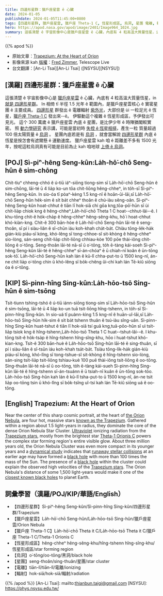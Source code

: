 ```yaml
---
title: 四邊形星群：獵戶座星雲 ê 心臟
date: 2024-01-05
publishdate: 2024-01-05T11:45:00+0800
tags: [四邊形星群, 獵戶座星雲, 獵戶座 Theta-1 C, 恆星形成區, 烏洞, 星團 電離, 輻射]
hero: https://apod.nasa.gov/apod/image/2401/Image964_1024.jpg
summary: 這張清楚 ê 宇宙影像中心是獵戶座星雲 ê 心臟，內底有 4 粒高溫大質量恆星，in 就是 四邊形星群。
---
```


{{% apod %}}

- 原始文章：[Trapezium: At the Heart of Orion](https://apod.nasa.gov/apod/ap240105.html)
- 影像來源 kah [版權][copyright]：[Fred Zimmer](https://telescope.live/user/24785), Telescope Live
- 台文翻譯：[An-Li Tsai][An-Li Tsai] ([NSYSU][NSYSU])

## [漢羅] 四邊形星群：獵戶座星雲 ê 心臟
這張清楚 ê 宇宙影像中心是 [獵戶座星雲][the Orion Nebula] ê 心臟，內底有 4 粒高溫大質量恆星，in [就是 四邊形星群][known as the Trapezium]。
In 相倚 tī 半徑 1.5 光年 ê 範圍內，是獵戶座星雲核心 ê 實密星團 ê 主要成員。
[四邊形星][Trapezium stars 1] 群發出 ê 電離輻射 [紫外光][Ultraviolet]，大部份是 ùi 一粒足光 ê 恆星，[獵戶座 Theta-1 C][Theta-1 Orionis C] 發出來--ê。
伊驅動這个複雜 ê 恆星形成區，予伊發出可見光。
這个 300 萬歲 ê 獵戶座星雲 內底 ê 星團，是比伊少年 ê 時陣猶閣較實密。
照 [動力學研究][dynamical study] 表示講，可能是當初時 [失控 ê 恆星相挵][runaway stellar collisions]，產生一粒 質量超過 100 倍太陽質量 ê [烏洞][black hole 1] 。
星團內底若是有 [烏洞][black hole 2] ，就會當解說 [四邊形星群][Trapezium stars 2] 內底 ê 恆星是按怎會有遮爾懸 ê 運動速度。
獵戶座星雲 kah 咱 ê 距離差不多有 1500 光年，按呢這粒烏洞真有可能是目前為止 kah 咱地球 [上倚 ê 烏洞][closest known black holes]。

## [POJ] Sì-piⁿ-hêng Seng-kûn:La̍h-hō͘-chō Seng-hûn ê sim-chōng
Chit-tiuⁿ chheng-chhó ê ú-tiū iáⁿ-siōng tiong-sim sī La̍h-hō͘-chō Seng-hûn ê sim-chōng, lāi-té ū 4 lia̍p ko-un tōa chit-liōng hêng-chheⁿ, in to̍h-sī Sì-piⁿ-hêng Seng-kûn.
In sio-óa tī pòaⁿ-kèng 1.5 kng-nî ê hoān-ûi-lāi,sī La̍h-hō͘-chō Seng-hûn he̍k-sim ê si̍t ba̍t chheⁿ thoân ê chú-iàu sêng-oân.
Sì-piⁿ-hêng Seng-kûn hoat-chhut ê tiān lī hok-siā chí gōa kng,tōa-pō͘-hūn sī ùi chi̍t-lia̍p chiok kng ê hêng-chheⁿ,La̍h-hō͘-chō Theta 1 C hoat--chhut-lâi--ê.
I khu-tōng chit-ê ho̍k-cha̍p ê hêng-chheⁿ hêng-sêng-khu, hō͘ i hoat-chhut khó-kiàn-kng.
Chit-ê 300 bān-hòe ê La̍h-hō͘-chō Seng-hûn lāi-té ê seng-thoân, sī pí i siàu-liân ê sî-chūn iáu koh-khah cha̍t-ba̍t.
Chiàu tōng-le̍k-ha̍k gián-kiù piáu-sī kóng, khó-lêng sī tong-chhoe-sî sit-khòng ê hêng-chheⁿ sio-lòng, sán-seng chi̍t-lia̍p chit-liōng chhiau-kòe 100 pōe thài-iông chit-liōng ê o͘-tōng.
Seng-thoân lāi-té nā-sī ū o͘-tōng, to̍h ē-tàng kái-soeh Sì-piⁿ-hêng Seng-kûn lāi-té ê hêng-chheⁿ sī-án-chóaⁿ ē ū chiah-nī koân ê ūn-tōng sok-tō͘.
La̍h-hō͘-chō Seng-hûn kah lán ê kū-lî chha-put-to ū 1500 kng-nî, án-ne chit lia̍p o͘-tōng chin ū khó-lêng sī bo̍k-chêng ûi-chí kah lán Tē-kiû siōng óa ê o͘-tōng.

## [KIP] Sì-pinn-hîng Sing-kûn:La̍h-hōo-tsō Sing-hûn ê sim-tsōng
Tsit-tiunn tshing-tshó ê ú-tiū iánn-siōng tiong-sim sī La̍h-hōo-tsō Sing-hûn ê sim-tsōng, lāi-té ū 4 lia̍p ko-un tuā tsit-liōng hîng-tshenn, in to̍h-sī Sì-pinn-hîng Sing-kûn.
In sio-uá tī puànn-kìng 1.5 kng-nî ê huān-uî-lāi,sī La̍h-hōo-tsō Sing-hûn hi̍k-sim ê si̍t ba̍t tshenn thuân ê tsú-iàu sîng-uân.
Sì-pinn-hîng Sing-kûn huat-tshut ê tiān lī hok-siā tsí guā kng,tuā-pōo-hūn sī uì tsi̍t-lia̍p tsiok kng ê hîng-tshenn,La̍h-hōo-tsō Theta 1 C huat--tshut-lâi--ê.
I khu-tōng tsit-ê ho̍k-tsa̍p ê hîng-tshenn hîng-sîng-khu, hōo i huat-tshut khó-kìan-kng.
Tsit-ê 300 bān-huè ê La̍h-hōo-tsō Sing-hûn lāi-té ê sing-thuân, sī pí i siàu-liân ê sî-tsūn iáu koh-khah tsa̍t-ba̍t.
Tsiàu tōng-li̍k-ha̍k gián-kiù piáu-sī kóng, khó-lîng sī tong-tshue-sî sit-khòng ê hîng-tshenn sio-lòng, sán-sing tsi̍t-lia̍p tsit-liōng tshiau-kuè 100 puē thài-iông tsit-liōng ê oo-tōng.
Sing-thuân lāi-té nā-sī ū oo-tōng, to̍h ē-tàng kái-sueh Sì-pinn-hîng Sing-kûn lāi-té ê hîng-tshenn sī-án-tsuánn ē ū tsiah-nī kuân ê ūn-tōng sok-tōo.
La̍h-hōo-tsō Sing-hûn kah lán ê kū-lî tsha-put-to ū 1500 kng-nî, án-ne tsit lia̍p oo-tōng tsin ū khó-lîng sī bo̍k-tsîng uî-tsí kah lán Tē-kiû siōng uá ê oo-tōng.

## [English] Trapezium: At the Heart of Orion
Near the center of this sharp cosmic portrait, at the heart of [the Orion Nebula][the Orion Nebula], are four hot, massive stars [known as the Trapezium][known as the Trapezium].
Gathered within a region about 1.5 light-years in radius, they dominate the core of the dense Orion Nebula Star Cluster.
[Ultraviolet][Ultraviolet] ionizing radiation from the [Trapezium stars][Trapezium stars 1], mostly from the brightest star [Theta-1 Orionis C][Theta-1 Orionis C] powers the complex star forming region's entire visible glow.
About three million years old, the Orion Nebula Cluster was even more compact in its younger years and a [dynamical study][dynamical study] indicates that [runaway stellar collisions][runaway stellar collisions] at an earlier age may have formed a [black hole][black hole 1] with more than 100 times the mass of the Sun.
The presence of a [black hole][black hole 2] within the cluster could explain the observed high velocities of the [Trapezium stars][Trapezium stars 2].
The Orion Nebula's distance of some 1,500 light-years would make it one of the [closest known black holes][closest known black holes] to planet Earth.

## 詞彙學習（漢羅/POJ/KIP/華語/English）
- 【四邊形星群】Sì-piⁿ-hêng Seng-kûn/Sì-pinn-hîng Sing-kûn/四邊形星群/Trapezium
- 【獵戶座星雲】La̍h-hō͘-chō Seng-hûn/La̍h-hōo-tsō Sing-hûn/獵戶座星雲/Orion Nebula
- 【獵戶座 Theta-1 C】La̍h-hō͘-chō Theta it C/La̍h-hōo-tsō Theta it C/獵戶座 Theta-1 C/Theta-1 Orionis C
- 【恆星形成區】hêng-chheⁿ hêng-sêng-khu/hîng-tshenn hîng-sîng-khu/恆星形成區/star forming region
- 【烏洞】o͘-tōng/oo-tōng/黑洞/black hole
- 【星團】seng-thoân/sing-thuân/星團/star cluster
- 【電離】tiān-lî/tiān-lî/電離/ionizing
- 【輻射】hok-siā/hok-siā/輻射/radiation

{{% /apod %}}
[An-Li Tsai]: mailto:thianbun.taigi@gmail.com
[NSYSU]: https://phys.nsysu.edu.tw/

[copyright]: https://apod.nasa.gov/apod/fap/lib/about_apod.html#srapply
[License]: https://creativecommons.org/licenses/by/3.0/

[the Orion Nebula]:https://apod.nasa.gov/apod/ap090222.html
[known as the Trapezium]:http://messier.seds.org/more/m042_trapezium.html
[Ultraviolet]:https://science.nasa.gov/ems/10_ultravioletwaves
[Trapezium stars 1]:https://en.wikipedia.org/wiki/Trapezium_Cluster
[Theta-1 Orionis C]:http://stars.astro.illinois.edu/sow/theta1ori.html
[dynamical study]:http://adsabs.harvard.edu/abs/2012ApJ...757...37S
[runaway stellar collisions]:https://skyandtelescope.org/astronomy-news/a-black-hole-in-orion/
[black hole 1]:https://svs.gsfc.nasa.gov/gallery/black-holes/
[black hole 2]:https://apod.nasa.gov/apod/ap141026.html
[Trapezium stars 2]:https://apod.nasa.gov/apod/ap170321.html
[closest known black holes]:https://en.wikipedia.org/wiki/List_of_nearest_black_holes
